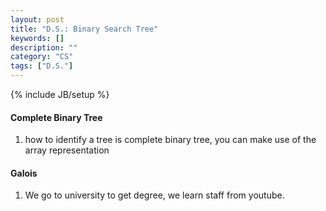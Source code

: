 ```yaml
---
layout: post
title: "D.S.: Binary Search Tree"
keywords: []
description: ""
category: "CS"
tags: ["D.S."]
---
```

{% include JB/setup %}




#### Complete Binary Tree
1. how to identify a tree is complete binary tree, you can make use of the array
   representation
  

#### Galois
1. We go to university to get degree, we learn staff from youtube.


